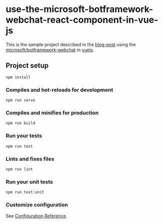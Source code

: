 # use-the-microsoft-botframework-webchat-react-component-in-vue-js

This is the sample project described in the [blog-post](https://blog.delegate.at/2019/03/25/use-the-microsoft-botframework-webchat-react-component-in-vue-js.html) using the [microsoft/botframework-webchat](https://github.com/Microsoft/BotFramework-WebChat) in [vuejs](https://vuejs.org/).


## Project setup
```
npm install
```

### Compiles and hot-reloads for development
```
npm run serve
```

### Compiles and minifies for production
```
npm run build
```

### Run your tests
```
npm run test
```

### Lints and fixes files
```
npm run lint
```

### Run your unit tests
```
npm run test:unit
```

### Customize configuration
See [Configuration Reference](https://cli.vuejs.org/config/).
